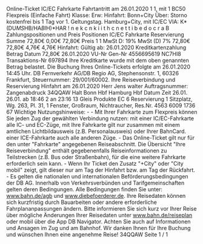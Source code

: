 Online-Ticket IC/EC Fahrkarte Fahrtantritt am 26.01.2020 1 1, mit 1 BC50 Flexpreis (Einfache Fahrt) Klasse: Erw: Hinfahrt: Bonn+City Über: Storno kostenfrei bis 1 Tag vor 1. Geltungstag. Hamburg+City, mit IC/EC VIA: K*(DU*MS*HB/HA*BI*H)*HAR ! n e k c n k i i t h c n e t t i b e d o c r a B Zahlungspositionen und Preis Positionen IC/EC Fahrkarte Reservierung Summe 72,80€ 0,00€ 72,80€ Preis 1 1 MwSt D: 19% MwSt (D) 7% 72,80€ 72,80€ 4,76€ 4,76€ Hinfahrt: Gültig ab: 26.01.2020 Kreditkartenzahlung Betrag Datum 72,80€ 26.01.2020 VU-Nr Gen-Nr 4556695619 NC7HI8 Transaktions-Nr 697894 Ihre Kreditkarte wurde mit dem oben genannten Betrag belastet. Die Buchung Ihres Online-Tickets erfolgte am 26.01.2020 14:45 Uhr. DB Fernverkehr AG/DB Regio AG, Stephensonstr. 1, 60326 Frankfurt, Steuernummer: 29/001/60002. Ihre Reiseverbindung und Reservierung Hinfahrt am 26.01.2020 Herr Jens walter Auftragsnummer: Zangenabdruck 34QQAW Halt Bonn Hbf Hamburg Hbf Datum Zeit 26.01. 26.01. ab 18:46 2 an 23:16 13 Gleis Produkte EC 6 Reservierung 1 Sitzplatz, Wg. 263, Pl. 31, 1 Fenster, Großraum, Nichtraucher, Res.Nr. 4563 6009 1736 67 Wichtige Nutzungshinweise: - - Mit Ihrer Fahrkarte zum Flexpreis können Sie jeden Zug der gewählten Verbindung nutzen: mit einer IC/EC-Fahrkarte alle IC- und EC-Züge, mit Ihre Fahrkarte gilt nur zusammen mit einem amtlichen Lichtbildausweis (z.B. Personalausweis) oder Ihrer BahnCard. einer ICE-Fahrkarte auch alle anderen Züge. - Das Online-Ticket gilt nur für den unter "Fahrkarte" angegebenen Reiseabschnitt. Die Übersicht "Ihre Reiseverbindung" enthält gegebenenfalls Reiseinformationen zu Teilstrecken (z.B. Bus oder Straßenbahn), für die eine weitere Fahrkarte erforderlich sein kann. - Wenn Ihr Ticket den Zusatz "+City" oder "City mobil" zeigt, gilt dieser nur am Tag der Hinfahrt bzw. am Tag der Rückfahrt. - Es gelten die nationalen und internationalen Beförderungsbedingungen der DB AG. Innerhalb von Verkehrsverbünden und Tarifgemeinschaften gelten deren Bedingungen. Alle Bedingungen finden Sie unter: www.bahn.de/agb und www.diebefoerderer.de. Ihre Reisedaten können sich kurzfristig durch Bauarbeiten oder andere erforderliche Fahrplananpassungen ändern. Bitte informieren Sie sich kurz vor Ihrer Reise über mögliche Änderungen Ihrer Reisedaten unter www.bahn.de/reiseplan oder mobil über die App DB Navigator. Achten Sie auch auf Informationen und Ansagen im Zug und am Bahnhof. Wir danken Ihnen für Ihre Buchung und wünschen Ihnen eine angenehme Reise! 34QQAW Seite 1 / 1